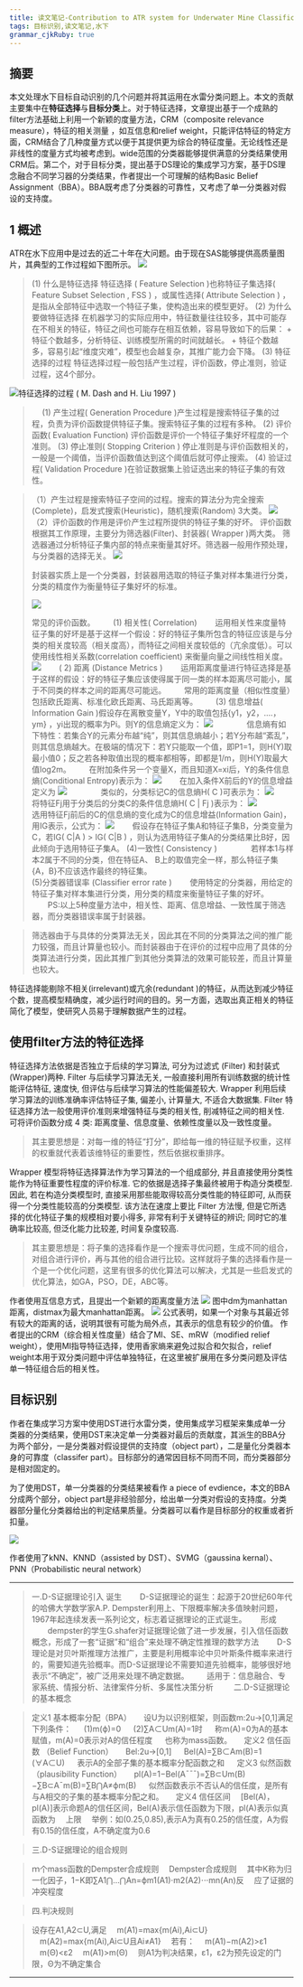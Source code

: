 ```yaml
---
title: 读文笔记-Contribution to ATR system for Underwater Mine Classification
tags: 目标识别,读文笔记,水下
grammar_cjkRuby: true
---
```


## 摘要
本文处理水下目标自动识别的几个问题并将其运用在水雷分类问题上。本文的贡献主要集中在**特征选择**与**目标分类**上。对于特征选择，文章提出基于一个成熟的filter方法基础上利用一个新颖的度量方法，CRM（composite relevance measure），特征的相关测量 ，如互信息和relief weight，只能评估特征的特定方面，CRM结合了几种度量方式以便于其提供更为综合的特征度量。无论线性还是非线性的度量方式均被考虑到。wide范围的分类器能够提供满意的分类结果使用CRM后。第二个，对于目标分类，提出基于DS理论的集成学习方案，基于DS理念融合不同学习器的分类结果，作者提出一个可理解的结构Basic Belief Assignment（BBA）。BBA既考虑了分类器的可靠性，又考虑了单一分类器对假设的支持度。

## 1 概述
ATR在水下应用中是过去的近二十年在大问题。由于现在SAS能够提供高质量图片，其典型的工作过程如下图所示。
![](http://ww1.sinaimg.cn/large/4542e63ejw1f76mqog8l8j20na06pdhi.jpg)

>(1) 什么是特征选择
特征选择 ( Feature Selection )也称特征子集选择( Feature Subset Selection , FSS ) ，或属性选择( Attribute Selection ) ，是指从全部特征中选取一个特征子集，使构造出来的模型更好。
(2) 为什么要做特征选择
       在机器学习的实际应用中，特征数量往往较多，其中可能存在不相关的特征，特征之间也可能存在相互依赖，容易导致如下的后果： 
       + 特征个数越多，分析特征、训练模型所需的时间就越长。
       +  特征个数越多，容易引起“维度灾难”，模型也会越复杂，其推广能力会下降。
(3) 特征选择的过程
特征选择过程一般包括产生过程，评价函数，停止准则，验证过程，这4个部分。
>
![特征选择的过程 ( M. Dash and H. Liu 1997 )](http://ww1.sinaimg.cn/large/4542e63ejw1f76m4d6yhmj20i90733yo.jpg)
>　
(1) 产生过程( Generation Procedure )产生过程是搜索特征子集的过程，负责为评价函数提供特征子集。搜索特征子集的过程有多种。
(2) 评价函数( Evaluation Function) 评价函数是评价一个特征子集好坏程度的一个准则。
(3) 停止准则( Stopping Criterion ) 停止准则是与评价函数相关的，一般是一个阈值，当评价函数值达到这个阈值后就可停止搜索。
(4) 验证过程( Validation Procedure )在验证数据集上验证选出来的特征子集的有效性。

>（1）产生过程是搜索特征子空间的过程。搜索的算法分为完全搜索(Complete)，启发式搜索(Heuristic)，随机搜索(Random) 3大类。
>![](http://ww4.sinaimg.cn/large/4542e63ejw1f76m899wokj20ia08laaf.jpg)
>（2）评价函数的作用是评价产生过程所提供的特征子集的好坏。 评价函数根据其工作原理，主要分为筛选器(Filter)、封装器( Wrapper )两大类。
>筛选器通过分析特征子集内部的特点来衡量其好坏。筛选器一般用作预处理，与分类器的选择无关。
>![](http://pic002.cnblogs.com/images/2011/63234/2011090620205673.jpg)
>
>封装器实质上是一个分类器，封装器用选取的特征子集对样本集进行分类，分类的精度作为衡量特征子集好坏的标准。
>
>![](http://pic002.cnblogs.com/images/2011/63234/2011090620213253.jpg)
>
>常见的评价函数。
　　(1) 相关性( Correlation)
       　　运用相关性来度量特征子集的好坏是基于这样一个假设：好的特征子集所包含的特征应该是与分类的相关度较高（相关度高），而特征之间相关度较低的（亢余度低）。可以使用线性相关系数(correlation coefficient) 来衡量向量之间线性相关度。
![](http://pic002.cnblogs.com/images/2011/63234/2011090620220822.png)
　　( 2) 距离 (Distance Metrics )
       　　运用距离度量进行特征选择是基于这样的假设：好的特征子集应该使得属于同一类的样本距离尽可能小，属于不同类的样本之间的距离尽可能远。
       　　常用的距离度量（相似性度量）包括欧氏距离、标准化欧氏距离、马氏距离等。
　　(3) 信息增益( Information Gain )假设存在离散变量Y，Y中的取值包括{y1，y2，....，ym} ，yi出现的概率为Pi。则Y的信息熵定义为：
![](http://pic002.cnblogs.com/images/2011/63234/2011090620241669.png)
　　　　信息熵有如下特性：若集合Y的元素分布越“纯”，则其信息熵越小；若Y分布越“紊乱”，则其信息熵越大。在极端的情况下：若Y只能取一个值，即P1=1，则H(Y)取最小值0；反之若各种取值出现的概率都相等，即都是1/m，则H(Y)取最大值log2m。
       　　在附加条件另一个变量X，而且知道X=xi后，Y的条件信息熵(Conditional Entropy)表示为：
				![](http://pic002.cnblogs.com/images/2011/63234/2011090620245858.png)
　　在加入条件X前后的Y的信息增益定义为
		![](http://pic002.cnblogs.com/images/2011/63234/2011090620253263.png)
　　　　类似的，分类标记C的信息熵H( C )可表示为：
			![](http://pic002.cnblogs.com/images/2011/63234/2011090620261033.png)
　　将特征Fj用于分类后的分类C的条件信息熵H( C | Fj )表示为：
	![](http://pic002.cnblogs.com/images/2011/63234/2011090620265132.png)
　　　　选用特征Fj前后的C的信息熵的变化成为C的信息增益(Information Gain)，用IG表示，公式为：
    	![](http://pic002.cnblogs.com/images/2011/63234/2011090620273361.png)
　　假设存在特征子集A和特征子集B，分类变量为C，若IG( C|A ) > IG( C|B ) ，则认为选用特征子集A的分类结果比B好，因此倾向于选用特征子集A。
  (4)一致性( Consistency )
       　　　　若样本1与样本2属于不同的分类，但在特征A、 B上的取值完全一样，那么特征子集{A，B}不应该选作最终的特征集。    
(5)分类器错误率 (Classifier error rate )
       　　使用特定的分类器，用给定的特征子集对样本集进行分类，用分类的精度来衡量特征子集的好坏。
　　PS:以上5种度量方法中，相关性、距离、信息增益、一致性属于筛选器，而分类器错误率属于封装器。

 >筛选器由于与具体的分类算法无关，因此其在不同的分类算法之间的推广能力较强，而且计算量也较小。而封装器由于在评价的过程中应用了具体的分类算法进行分类，因此其推广到其他分类算法的效果可能较差，而且计算量也较大。
 

特征选择能剔除不相关(irrelevant)或亢余(redundant )的特征，从而达到减少特征个数，提高模型精确度，减少运行时间的目的。另一方面，选取出真正相关的特征简化了模型，使研究人员易于理解数据产生的过程。

## 使用filter方法的特征选择

特征选择方法依据是否独立于后续的学习算法, 可分为过滤式 (Filter) 和封装式 (Wrapper)两种.
Filter 与后续学习算法无关, 一般直接利用所有训练数据的统计性能评估特征, 速度快, 但评估与后续学习算法的性能偏差较大. Wrapper 利用后续学习算法的训练准确率评估特征子集, 偏差小, 计算量大, 不适合大数据集. 
Filter 特征选择方法一般使用评价准则来增强特征与类的相关性, 削减特征之间的相关性. 可将评价函数分成 4 类: 距离度量、信息度量、依赖性度量以及一致性度量。
>其主要思想是：对每一维的特征“打分”，即给每一维的特征赋予权重，这样的权重就代表着该维特征的重要性，然后依据权重排序。

Wrapper 模型将特征选择算法作为学习算法的一个组成部分, 并且直接使用分类性能作为特征重要性程度的评价标准. 它的依据是选择子集最终被用于构造分类模型. 因此, 若在构造分类模型时, 直接采用那些能取得较高分类性能的特征即可, 从而获得一个分类性能较高的分类模型. 该方法在速度上要比 Filter 方法慢, 但是它所选择的优化特征子集的规模相对要小得多, 非常有利于关键特征的辨识; 同时它的准确率比较高, 但泛化能力比较差, 时间复杂度较高. 
>其主要思想是：将子集的选择看作是一个搜索寻优问题，生成不同的组合，对组合进行评价，再与其他的组合进行比较。这样就将子集的选择看作是一个是一个优化问题，这里有很多的优化算法可以解决，尤其是一些启发式的优化算法，如GA，PSO，DE，ABC等。

作者使用互信息方式，且提出一个新颖的距离度量方法
![](http://ww3.sinaimg.cn/large/4542e63ejw1f76nwwoaicj20ew0423z0.jpg)
图中dm为manhattan距离，distmax为最大manhattan距离。
![](http://ww2.sinaimg.cn/large/4542e63ejw1f76nzhormvj20cj01wwel.jpg)
公式表明，如果一个对象与其最近邻有较大的距离的话，说明其很有可能为局外点，其表示的信息有较少的价值。
作者提出的CRM（综合相关性度量）结合了MI、SE、mRW（modified relief weight），使用MI指导特征选择，使用香家熵来避免过拟合和欠拟合，relief weight本用于双分类问题中评估单独特征，在这里被扩展用在多分类问题及评估单一特征组合后的相关性。

## 目标识别
作者在集成学习方案中使用DST进行水雷分类，使用集成学习框架来集成单一分类器的分类结果，使用DST来决定单一分类器对最后的贡献度，其派生的BBA分为两个部分，一是分类器对假设提供的支持度（object part），二是量化分类器本身的可靠度（classifer part）。目标部分的通常因目标不同而不同，而分类器部分是相对固定的。

为了使用DST，单一分类器的分类结果被看作  a piece of evdience，本文的BBA分成两个部分，object part是非经验部分，给出单一分类对假设的支持度。分类器部分量化分类器给出的判定结果质量。分类器可以看作是目标部分的权重或者折扣量。

![](http://ww1.sinaimg.cn/large/4542e63ejw1f76phteq5pj20cl03mjrr.jpg)

作者使用了kNN、KNND（assisted by DST）、SVMG（gaussina kernal）、PNN（Probabilistic neural network）

***

>一.D-S证据理论引入 
诞生 
　　D-S证据理论的诞生：起源于20世纪60年代的哈佛大学数学家A.P. Dempster利用上、下限概率解决多值映射问题，1967年起连续发表一系列论文，标志着证据理论的正式诞生。　　 
形成 
  dempster的学生G.shafer对证据理论做了进一步发展，引入信任函数概念，形成了一套“证据”和“组合”来处理不确定性推理的数学方法 
  D-S理论是对贝叶斯推理方法推广，主要是利用概率论中贝叶斯条件概率来进行的，需要知道先验概率。而D-S证据理论不需要知道先验概率，能够很好地表示“不确定”，被广泛用来处理不确定数据。 
　　适用于：信息融合、专家系统、情报分析、法律案件分析、多属性决策分析 
　　 
二.D-S证据理论的基本概念 

>定义1 基本概率分配（BPA） 
　 设U为以识别框架，则函数m:2u→[0,1]满足下列条件： 
　 (1)m(ϕ)=0 
　 (2)∑A⊂Um(A)=1时 
　 称m(A)=0为A的基本赋值，m(A)=0表示对A的信任程度 
　 也称为mass函数。 
　 
> 定义2 信任函数 （Belief Function） 
　 Bel:2u→[0,1] 
　 Bel(A)=∑B⊂Am(B)=1　(∀A⊂U) 
　 表示A的全部子集的基本概率分配函数之和 
　 
> 定义3 似然函数（plausibility Function） 
　 pl(A)=1−Bel(A¯¯¯)=∑B⊂Um(B)−∑B⊂A¯m(B)=∑B⋂A≠ϕm(B) 
　 似然函数表示不否认A的信任度，是所有与A相交的子集的基本概率分配之和。 
　 
> 定义4 信任区间 
　[Bel(A)，pl(A)]表示命题A的信任区间，Bel(A)表示信任函数为下限，pl(A)表示似真函数为 　上限 
　举例：如(0.25,0.85),表示A为真有0.25的信任度，A为假有0.15的信任度，A不确定度为0.6 

>三.D-S证据理论的组合规则 

>ｍ个mass函数的Dempster合成规则 
　Dempster合成规则 
　其中K称为归一化因子，1−K即∑A1⋂...⋂An=ϕm1(A1)⋅m2(A2)⋅⋅⋅mn(An)反 　应了证据的冲突程度

>四.判决规则 

>设存在A1,A2⊂U,满足 
　m(A1)=max{m(Ai),Ai⊂U} 
　m(A2)=max{m(Ai),Ai⊂U且Ai≠A1} 
　若有： 
　m(A1)−m(A2)>ε1 
　m(Θ)<ε2 
　m(A1)>m(Θ) 
　则A1为判决结果，ε1，ε2为预先设定的门限，Θ为不确定集合 
***
